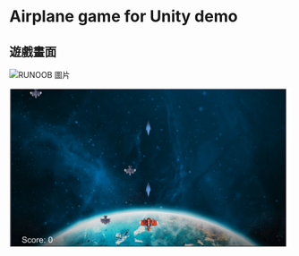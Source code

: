 # Airplane game for Unity demo

## 遊戲畫面
![RUNOOB 圖片](https://github.com/wright-tw/airplane/blob/master/ReadmePic/a.png?raw=true)

![RUNOOB 圖片](https://github.com/wright-tw/airplane/blob/master/ReadmePic/b.png?raw=true)

